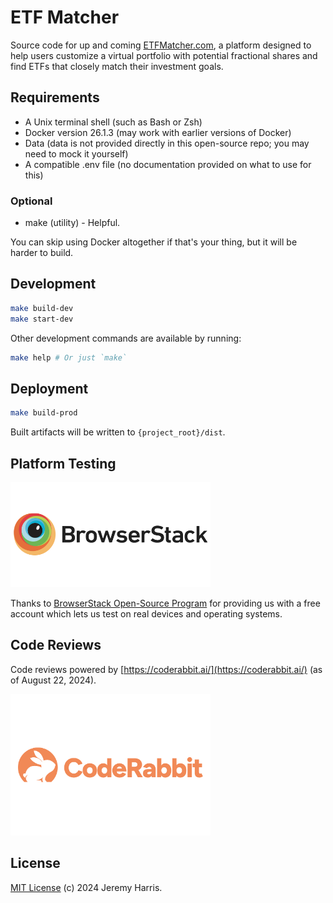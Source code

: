 # ETF Matcher

Source code for up and coming [ETFMatcher.com](https://etfmatcher.com), a platform designed to help users customize a virtual portfolio with potential fractional shares and find ETFs that closely match their investment goals.

## Requirements

- A Unix terminal shell (such as Bash or Zsh)
- Docker version 26.1.3 (may work with earlier versions of Docker)
- Data (data is not provided directly in this open-source repo; you may need to mock it yourself)
- A compatible .env file (no documentation provided on what to use for this)

### Optional

- make (utility) - Helpful.

You can skip using Docker altogether if that's your thing, but it will be harder to build.

## Development

```bash
make build-dev
make start-dev
```

Other development commands are available by running:

```bash
make help # Or just `make`
```

## Deployment

```bash
make build-prod
```

Built artifacts will be written to `{project_root}/dist`.

## Platform Testing

<a href="https://www.browserstack.com" target="_blank"><img src="src/assets/vendor/browserstack-logo-600x315.png" alt="BrowserStack" width="320"></a>

Thanks to [BrowserStack Open-Source Program](https://www.browserstack.com/open-source) for providing us with a free account which lets us test on real devices and operating systems.

## Code Reviews

Code reviews powered by [https://coderabbit.ai/](https://coderabbit.ai/) (as of August 22, 2024).

<a href="https://coderabbit.ai" target="_blank"><img src="src/assets/vendor/coderabbit-logo.svg" alt="CodeRabbit" width="320"></a>

## License

[MIT License](LICENSE) (c) 2024 Jeremy Harris.
